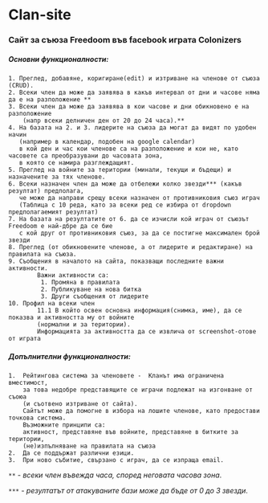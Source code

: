 # Clan-site

### Сайт за съюза Freedoom във facebook играта Colonizers

##### Основни функционалности:
    1. Преглед, добавяне, коригиране(edit) и изтриване на членове от съюза (CRUD).
    2. Всеки член да може да заявява в какъв интервал от дни и часове няма да е на разположение **
    3. Всеки член да може да заявява в кои часове и дни обикновено е на разположение
        (напр всеки делничен ден от 20 до 24 часа).** 
    4. На базата на 2. и 3. лидерите на съюза да могат да видят по удобен начин
       (например в календар, подобен на google calendar)
       в кой ден и час кои членове са на разположение и кои не, като часовете са преобразувани до часовата зона,
       в която се намира разглеждащият.
    5. Преглед на войните за територии (минали, текущи и бъдещи) и назначените за тях членове.
    6. Всеки назначен член да може да отбележи колко звезди*** (какъв резултат) предполага,
       че може да направи срещу всеки назначен от противниковия съюз играч
       (Таблица с 10 реда, като за всеки ред се избира от dropdown предполагаемият резултат)
    7. На базата на резултатите от 6. да се изчисли кой играч от съюзът Freedoom е най-дбре да се бие
       с кой друг от противниковия съюз, за да се постигне максимален брой звезди
    8. Преглед (от обикновените членове, а от лидерите и редактиране) на правилата на съюза.
    9. Съобщения в началото на сайта, показващи последните важни активности.
            Важни активности са:
             1. Промяна в правилата
             2. Публикуване на нова битка
             3. Други съобщения от лидерите
    10. Профил на всеки член
            11.1 В който освен основна информация(снимка, име), да се показва и активността му от войните 
            (нормални и за територии).
            Информацията за активността да се извлича от screenshot-отове от играта

##### Допълнителни функционалности:
    1.  Рейтингова система за членовете -  Кланът има ограничена вместимост, 
        за това недобре представящите се играчи подлежат на изгонване от съоюа
        (и съотвено изтриване от сайта). 
        Сайтът може да помогне в избора на лошите членове, като предостави точкова система.
        Възможните принципи са:
        активност, представяне във войните, представяне в битките за територии, 
        (не)изпълняване на правилата на съюза
    2.  Да се поддържат различни езици.
    3.  При ново събитие, свързано с играч, да се изпраща email.
          
 `**` -  *всеки член въвежда часа, според неговата часова зона*.
 
 `***` - *резултатът от атакуваните бази може да бъде от 0 до 3 звезди*.
